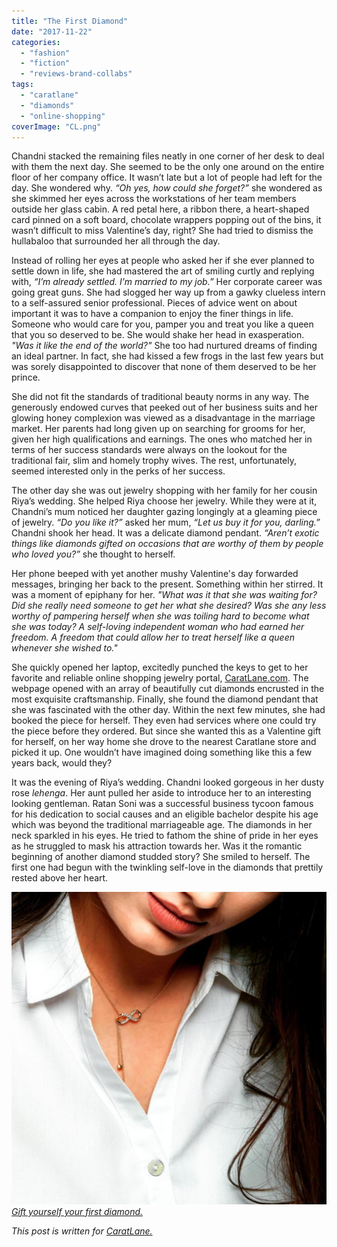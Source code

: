 ```yaml
---
title: "The First Diamond"
date: "2017-11-22"
categories: 
  - "fashion"
  - "fiction"
  - "reviews-brand-collabs"
tags: 
  - "caratlane"
  - "diamonds"
  - "online-shopping"
coverImage: "CL.png"
---
```


Chandni stacked the remaining files neatly in one corner of her desk to deal with them the next day. She seemed to be the only one around on the entire floor of her company office. It wasn’t late but a lot of people had left for the day. She wondered why. _“Oh yes, how could she forget?”_ she wondered as she skimmed her eyes across the workstations of her team members outside her glass cabin. A red petal here, a ribbon there, a heart-shaped card pinned on a soft board, chocolate wrappers popping out of the bins, it wasn’t difficult to miss Valentine’s day, right? She had tried to dismiss the hullabaloo that surrounded her all through the day.

Instead of rolling her eyes at people who asked her if she ever planned to settle down in life, she had mastered the art of smiling curtly and replying with, _“I’m already settled. I’m married to my job.”_ Her corporate career was going great guns. She had slogged her way up from a gawky clueless intern to a self-assured senior professional. Pieces of advice went on about important it was to have a companion to enjoy the finer things in life. Someone who would care for you, pamper you and treat you like a queen that you so deserved to be. She would shake her head in exasperation. _"Was it like the end of the world?"_ She too had nurtured dreams of finding an ideal partner. In fact, she had kissed a few frogs in the last few years but was sorely disappointed to discover that none of them deserved to be her prince.

She did not fit the standards of traditional beauty norms in any way. The generously endowed curves that peeked out of her business suits and her glowing honey complexion was viewed as a disadvantage in the marriage market. Her parents had long given up on searching for grooms for her, given her high qualifications and earnings. The ones who matched her in terms of her success standards were always on the lookout for the traditional fair, slim and homely trophy wives. The rest, unfortunately, seemed interested only in the perks of her success.

The other day she was out jewelry shopping with her family for her cousin Riya’s wedding. She helped Riya choose her jewelry. While they were at it, Chandni’s mum noticed her daughter gazing longingly at a gleaming piece of jewelry. _“Do you like it?”_ asked her mum, _“Let us buy it for you, darling.”_ Chandni shook her head. It was a delicate diamond pendant. _“Aren’t exotic things like diamonds gifted on occasions that are worthy of them by people who loved you?”_ she thought to herself.

Her phone beeped with yet another mushy Valentine's day forwarded messages, bringing her back to the present. Something within her stirred. It was a moment of epiphany for her. _"What was it that she was waiting for? Did she really need someone to get her what she desired? Was she any less worthy of pampering herself when she was toiling hard to become what she was today? A self-loving independent woman who had earned her freedom. A freedom that could allow her to treat herself like a queen whenever she wished to."_

She quickly opened her laptop, excitedly punched the keys to get to her favorite and reliable online shopping jewelry portal, [CaratLane.com](https://en.wikipedia.org/wiki/CaratLane). The webpage opened with an array of beautifully cut diamonds encrusted in the most exquisite craftsmanship. Finally, she found the diamond pendant that she was fascinated with the other day. Within the next few minutes, she had booked the piece for herself. They even had services where one could try the piece before they ordered. But since she wanted this as a Valentine gift for herself, on her way home she drove to the nearest Caratlane store and picked it up. One wouldn’t have imagined doing something like this a few years back, would they?

It was the evening of Riya’s wedding. Chandni looked gorgeous in her dusty rose _lehenga_. Her aunt pulled her aside to introduce her to an interesting looking gentleman. Ratan Soni was a successful business tycoon famous for his dedication to social causes and an eligible bachelor despite his age which was beyond the traditional marriageable age. The diamonds in her neck sparkled in his eyes. He tried to fathom the shine of pride in her eyes as he struggled to mask his attraction towards her. Was it the romantic beginning of another diamond studded story? She smiled to herself. The first one had begun with the twinkling self-love in the diamonds that prettily rested above her heart.

[![](images/CL-1024x1015.png)](http://ifsbutsandsetcs.com/wp-content/uploads/2017/11/CL.png)[_Gift yourself your first diamond._](https://www.caratlane.com/jewellery/diamond-pendants.html)

_This post is written for [CaratLane.](https://www.caratlane.com/)_
